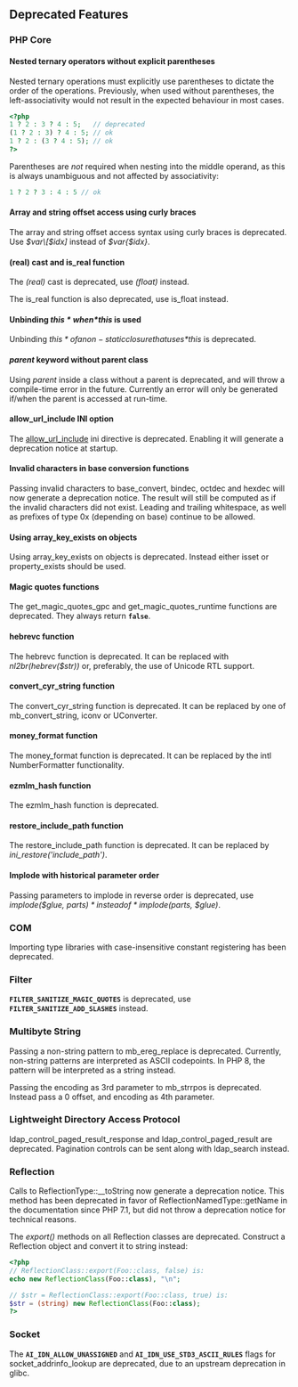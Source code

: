 Deprecated Features
-------------------

### PHP Core

#### Nested ternary operators without explicit parentheses

Nested ternary operations must explicitly use parentheses to dictate the
order of the operations. Previously, when used without parentheses, the
left-associativity would not result in the expected behaviour in most
cases.

``` php
<?php
1 ? 2 : 3 ? 4 : 5;   // deprecated
(1 ? 2 : 3) ? 4 : 5; // ok
1 ? 2 : (3 ? 4 : 5); // ok
?>
```

Parentheses are *not* required when nesting into the middle operand, as
this is always unambiguous and not affected by associativity:

``` php
1 ? 2 ? 3 : 4 : 5 // ok
```

#### Array and string offset access using curly braces

The array and string offset access syntax using curly braces is
deprecated. Use *$var\[$idx\]* instead of *$var{$idx}*.

#### (real) cast and <span class="function">is\_real</span> function

The *(real)* cast is deprecated, use *(float)* instead.

The <span class="function">is\_real</span> function is also deprecated,
use <span class="function">is\_float</span> instead.

#### Unbinding *$this* when *$this* is used

Unbinding *$this* of a non-static closure that uses *$this* is
deprecated.

#### *parent* keyword without parent class

Using *parent* inside a class without a parent is deprecated, and will
throw a compile-time error in the future. Currently an error will only
be generated if/when the parent is accessed at run-time.

#### allow\_url\_include INI option

The <a href="/filesystem/setup.html#" class="link">allow_url_include</a>
ini directive is deprecated. Enabling it will generate a deprecation
notice at startup.

#### Invalid characters in base conversion functions

Passing invalid characters to <span
class="function">base\_convert</span>, <span
class="function">bindec</span>, <span class="function">octdec</span> and
<span class="function">hexdec</span> will now generate a deprecation
notice. The result will still be computed as if the invalid characters
did not exist. Leading and trailing whitespace, as well as prefixes of
type 0x (depending on base) continue to be allowed.

#### Using <span class="function">array\_key\_exists</span> on objects

Using <span class="function">array\_key\_exists</span> on objects is
deprecated. Instead either <span class="function">isset</span> or <span
class="function">property\_exists</span> should be used.

#### Magic quotes functions

The <span class="function">get\_magic\_quotes\_gpc</span> and <span
class="function">get\_magic\_quotes\_runtime</span> functions are
deprecated. They always return **`false`**.

#### <span class="function">hebrevc</span> function

The <span class="function">hebrevc</span> function is deprecated. It can
be replaced with *nl2br(hebrev($str))* or, preferably, the use of
Unicode RTL support.

#### <span class="function">convert\_cyr\_string</span> function

The <span class="function">convert\_cyr\_string</span> function is
deprecated. It can be replaced by one of <span
class="function">mb\_convert\_string</span>, <span
class="function">iconv</span> or <span
class="classname">UConverter</span>.

#### <span class="function">money\_format</span> function

The <span class="function">money\_format</span> function is deprecated.
It can be replaced by the intl <span
class="classname">NumberFormatter</span> functionality.

#### <span class="function">ezmlm\_hash</span> function

The <span class="function">ezmlm\_hash</span> function is deprecated.

#### <span class="function">restore\_include\_path</span> function

The <span class="function">restore\_include\_path</span> function is
deprecated. It can be replaced by *ini\_restore('include\_path')*.

#### Implode with historical parameter order

Passing parameters to <span class="function">implode</span> in reverse
order is deprecated, use *implode($glue, $parts)* instead of
*implode($parts, $glue)*.

### COM

Importing type libraries with case-insensitive constant registering has
been deprecated.

### Filter

**`FILTER_SANITIZE_MAGIC_QUOTES`** is deprecated, use
**`FILTER_SANITIZE_ADD_SLASHES`** instead.

### Multibyte String

Passing a non-string pattern to <span
class="function">mb\_ereg\_replace</span> is deprecated. Currently,
non-string patterns are interpreted as ASCII codepoints. In PHP 8, the
pattern will be interpreted as a string instead.

Passing the encoding as 3rd parameter to <span
class="function">mb\_strrpos</span> is deprecated. Instead pass a 0
offset, and encoding as 4th parameter.

### Lightweight Directory Access Protocol

<span class="function">ldap\_control\_paged\_result\_response</span> and
<span class="function">ldap\_control\_paged\_result</span> are
deprecated. Pagination controls can be sent along with <span
class="function">ldap\_search</span> instead.

### Reflection

Calls to <span class="methodname">ReflectionType::\_\_toString</span>
now generate a deprecation notice. This method has been deprecated in
favor of <span class="methodname">ReflectionNamedType::getName</span> in
the documentation since PHP 7.1, but did not throw a deprecation notice
for technical reasons.

The *export()* methods on all <span class="classname">Reflection</span>
classes are deprecated. Construct a <span
class="classname">Reflection</span> object and convert it to string
instead:

``` php
<?php
// ReflectionClass::export(Foo::class, false) is:
echo new ReflectionClass(Foo::class), "\n";

// $str = ReflectionClass::export(Foo::class, true) is:
$str = (string) new ReflectionClass(Foo::class);
?>
```

### Socket

The **`AI_IDN_ALLOW_UNASSIGNED`** and **`AI_IDN_USE_STD3_ASCII_RULES`**
flags for <span class="function">socket\_addrinfo\_lookup</span> are
deprecated, due to an upstream deprecation in glibc.

